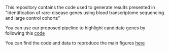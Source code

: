 This repository contains the code used to generate results presented in "Identification of rare-disease genes using blood transcriptome sequencing and large control cohorts"

You can use our proposed pipeline to highlight candidate genes by following this [code](./pipeline.md)

You can find the code and data to reproduce the main figures [here](./main_figures)
